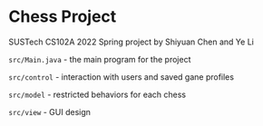 # Chess Project

SUSTech CS102A 2022 Spring project by Shiyuan Chen and Ye Li

`src/Main.java` - the main program for the project

`src/control` - interaction with users and saved gane profiles

`src/model` - restricted behaviors for each chess

`src/view` - GUI design
